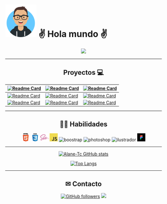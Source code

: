 # <img alt="Logo" width="100px" src="https://github.com/Alane-Tc/Alane-Tc/blob/main/src/img/avataaars.png?raw=true" /> ✌ Hola mundo ✌

<div align="center">
<img src="https://media.giphy.com/media/TIejJSkHLZh4s/giphy.gif">
</div>

------------

<h2 align="center">Proyectos 💻</h2>

<div align="center">

| [![Readme Card](https://github-readme-stats.vercel.app/api/pin/?username=Alane-Tc&repo=FormatoApa)](https://github.com/Alane-Tc/FormatoApa) |  [![Readme Card](https://github-readme-stats.vercel.app/api/pin/?username=Alane-Tc&repo=FormatoApaDesktop)](https://github.com/Alane-Tc/FormatoApaDesktop) |  [![Readme Card](https://github-readme-stats.vercel.app/api/pin/?username=Alane-Tc&repo=QueGeneracionEres)](https://github.com/Alane-Tc/QueGeneracionEres) |
| ------------ | ------------ | ------------ |
| [![Readme Card](https://github-readme-stats.vercel.app/api/pin/?username=Alane-Tc&repo=Animals-App)](https://github.com/Alane-Tc/Animals-App)  |  [![Readme Card](https://github-readme-stats.vercel.app/api/pin/?username=Alane-Tc&repo=Color-Generator)](https://github.com/Alane-Tc/Color-Generator) | [![Readme Card](https://github-readme-stats.vercel.app/api/pin/?username=Alane-Tc&repo=Solar-System-Planets)](https://github.com/Alane-Tc/Solar-System-Planets)|
| [![Readme Card](https://github-readme-stats.vercel.app/api/pin/?username=Alane-Tc&repo=Contactos_App)](https://github.com/Alane-Tc/Contactos_App)  | [![Readme Card](https://github-readme-stats.vercel.app/api/pin/?username=Alane-Tc&repo=Clikeame-Esta)](https://github.com/Alane-Tc/Clikeame-Esta)  | [![Readme Card](https://github-readme-stats.vercel.app/api/pin/?username=Alane-Tc&repo=Clikeame-EstaDesktop)](https://github.com/Alane-Tc/Clikeame-EstaDesktop)  |

 </div>


------------
 <h2 align="center"> 👨‍💻 Habilidades </h2>

<div align="center">

<img alt="HTML5" width="26px" src="https://raw.githubusercontent.com/github/explore/05d0f0dfceafd861bdf2b53559399dae7b2e2d8b/topics/html/html.png" /> <img alt="CSS3" width="26px" src="https://raw.githubusercontent.com/github/explore/05d0f0dfceafd861bdf2b53559399dae7b2e2d8b/topics/css/css.png" /> <img alt="Sass" width="26px" src="https://raw.githubusercontent.com/github/explore/05d0f0dfceafd861bdf2b53559399dae7b2e2d8b/topics/sass/sass.png" /> <img alt="JavaScript" width="26px" src="https://raw.githubusercontent.com/github/explore/80688e429a7d4ef2fca1e82350fe8e3517d3494d/topics/javascript/javascript.png" /> <img alt="boostrap" width="26px" src="https://upload.wikimedia.org/wikipedia/commons/thumb/b/b2/Bootstrap_logo.svg/1024px-Bootstrap_logo.svg.png" /> <img alt="photoshop" width="26px" src="https://upload.wikimedia.org/wikipedia/commons/thumb/e/ec/Adobe_Photoshop_CS4_icon.svg/781px-Adobe_Photoshop_CS4_icon.svg.png" /> <img alt="ilustrador" width="26px" src="https://upload.wikimedia.org/wikipedia/commons/thumb/6/66/Illustrator_CC_icon.png/492px-Illustrator_CC_icon.png" /> <img alt="figma" width="26px" src="https://raw.githubusercontent.com/github/explore/05d0f0dfceafd861bdf2b53559399dae7b2e2d8b/topics/figma/figma.png" />

</div>

<hr>

<div align="center">

[![Alane-Tc GitHub stats](https://github-readme-stats.vercel.app/api?username=Alane-Tc)](https://github.com/Alane-Tc) 


[![Top Langs](https://github-readme-stats.vercel.app/api/top-langs/?username=Alane-Tc&langs_count=8)](https://github.com/Alane-Tc) </div>

---
<h2 align="center"> ✉ Contacto </h2>

<div align="center">

[![GitHub followers](https://img.shields.io/github/followers/Alane-Tc?color=%23ef476f&label=Alane-Tc&logo=Github&style=for-the-badge)](https://github.com/Alane-Tc) [![](https://img.shields.io/badge/Alane--Tc-Gitlab-%23ef476f?style=for-the-badge)](https://gitlab.com/Alane_tc) </div>
